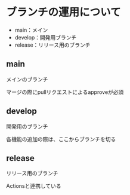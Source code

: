 # ブランチの運用について
- main：メイン
- develop：開発用ブランチ
- release：リリース用のブランチ

## main
メインのブランチ

マージの際にpullリクエストによるapproveが必須

## develop
開発用のブランチ

各機能の追加の際は、ここからブランチを切る

## release
リリース用のブランチ

Actionsと連携している
